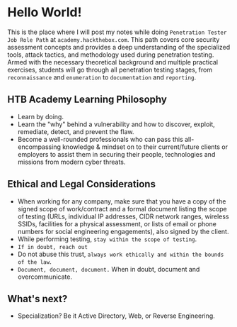 # Hello World!


This is the place where I will post my notes while doing `Penetration Tester Job Role Path` at `academy.hackthebox.com`. This path covers core security assessment concepts and provides a deep understanding of the specialized tools, attack tactics, and methodology used during penetration testing. Armed with the necessary theoretical background and multiple practical exercises, students will go through all penetration testing stages, from `reconnaissance` and `enumeration` to `documentation` and `reporting`.


## HTB Academy Learning Philosophy
- Learn by doing.
- Learn the "why" behind a vulnerability and how to discover, exploit, remediate, detect, and prevent the flaw.
- Become a well-rounded professionals who can pass this all-encompassing knowledge & mindset on to their current/future clients or employers to assist them in securing their people, technologies and missions from modern cyber threats.


## Ethical and Legal Considerations
-  When working for any company, make sure that you have a copy of the signed scope of work/contract and a formal document listing the scope of testing (URLs, individual IP addresses, CIDR network ranges, wireless SSIDs, facilities for a physical assessment, or lists of email or phone numbers for social engineering engagements), also signed by the client. 
- While performing testing, `stay within the scope of testing`.
- `If in doubt, reach out`
- Do not abuse this trust, `always work ethically and within the bounds of the law`.
- `Document, document, document.` When in doubt, document and overcommunicate.

## What's next?
- Specialization? Be it Active Directory, Web, or Reverse Engineering.
